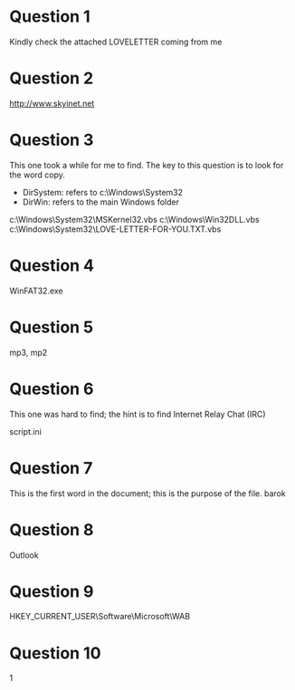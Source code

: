  # Question 1
Kindly check the attached LOVELETTER coming from me

 # Question 2
http://www.skyinet.net

 # Question 3
 This one took a while for me to find. The key to this question is to look for the word copy. 
- DirSystem: refers to c:\Windows\System32
- DirWin: refers to the main Windows folder
 
 c:\Windows\System32\MSKernel32.vbs
 c:\Windows\Win32DLL.vbs
 c:\Windows\System32\LOVE-LETTER-FOR-YOU.TXT.vbs

 # Question 4
WinFAT32.exe
 # Question 5
mp3, mp2
 # Question 6
This one was hard to find; the hint is to find Internet Relay Chat (IRC)

script.ini
 # Question 7
This is the first word in the document; this is the purpose of the file. 
barok

 # Question 8
Outlook
 # Question 9
HKEY_CURRENT_USER\Software\Microsoft\WAB
 # Question 10
 1
